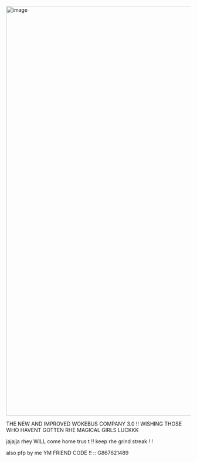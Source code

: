 <img width="2360" height="1116" alt="image" src="https://github.com/user-attachments/assets/7dd0e076-1e60-4154-9429-01d55a489340" />


THE NEW AND IMPROVED WOKEBUS COMPANY 3.0 !!
WISHING THOSE WHO HAVENT GOTTEN RHE MAGICAL GIRLS LUCKKK 

jajajja rhey WILL come home trus t !! keep rhe grind streak ! !

also pfp by me
YM FRIEND CODE !! 
:: G867621489
